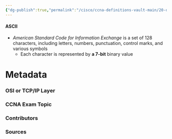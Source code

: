 ```yaml
---
{"dg-publish":true,"permalink":"/cisco/ccna-definitions-vault-main/20-definitions/ascii/","tags":["defs_ccna"]}
---
```


#### ASCII
- *American Standard Code for Information Exchange* is a set of 128 characters, including letters, numbers, punctuation, control marks, and various symbols
	- Each character is represented by **a 7-bit** binary value



# Metadata
### OSI or TCP/IP Layer

### CCNA Exam Topic

### Contributors

### Sources

